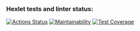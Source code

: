 ### Hexlet tests and linter status:
[![Actions Status](https://github.com/AndreyKrymski/frontend-project-lvl3/workflows/hexlet-check/badge.svg)](https://github.com/AndreyKrymski/frontend-project-lvl3/actions)
[![Maintainability](https://api.codeclimate.com/v1/badges/47525e411bf96fcb33fa/maintainability)](https://codeclimate.com/github/AndreyKrymski/frontend-project-lvl3/maintainability)
[![Test Coverage](https://api.codeclimate.com/v1/badges/47525e411bf96fcb33fa/test_coverage)](https://codeclimate.com/github/AndreyKrymski/frontend-project-lvl3/test_coverage)